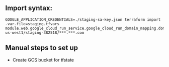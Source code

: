 ## Import syntax:

```
GOOGLE_APPLICATION_CREDENTIALS=./staging-sa-key.json terraform import -var-file=staging.tfvars module.web.google_cloud_run_service.google_cloud_run_domain_mapping.domains us-west1/staging-382518/***.***.com
```

## Manual steps to set up

- Create GCS bucket for tfstate
